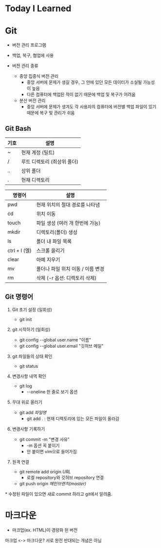 # Today I Learned

# Git

- 버전 관리 프로그램    


- 백업, 복구, 협업에 사용


- 버전 관리 종류
  - 중앙 집중식 버전 관리
    - 중앙 서버에 문제가 생길 경우, 그 안에 있던 모든 데이터가 소실될 가능성이 높음
    - 다른 컴퓨터에 백업된 적이 없기 때문에 백업 및 복구가 어려움
  - 분산 버전 관리
    - 중앙 서버에 문제가 생겨도 각 사용자의 컴퓨터에 버전별 백업 파일이 있기 때문에 복구 및 관리가 쉬움


## Git Bash

| 기호  | 설명                      |
| ---- | --------------------------- |
| ~    | 현재 계정 (틸트)            |
| /    | 루트 디렉토리 (최상위 폴더) |
| ..   | 상위 폴더                   |
| .    | 현재 디렉토리               |



| 명령어        | 설명                              |
| ------------- | --------------------------------- |
| pwd           | 현재 위치의 절대 경로를 나타냄    |
| cd            | 위치 이동                         |
| touch         | 파일 생성 (여러 개 한번에 가능)   |
| mkdir         | 디렉토리(폴더) 생성               |
| ls            | 폴더 내 파일 목록                 |
| ctrl + l (엘) | 스크롤 올리기                     |
| clear         | 아예 지우기                       |
| mv            | 폴더나 파일 위치 이동 / 이름 변경 |
| rm            | 삭제 (-r 옵션: 디렉토리 삭제)     |



## Git 명령어

1. Git 초기 설정 (일회성)
   - git init



2. git 시작하기 (일회성)
   - git config --global user.name "이름"
   - git config --global user.email "깃허브 메일"



3. git 파일들의 상태 확인
   - git status



4. 변경사항 내역 확인
   - git log
     - --oneline 한 줄로 보기 옵션
     


5. 무대 위로 올리기
   - git add *파일명*
     - git add . : 현재 디렉토리에 있는 모든 파일이 올라감
     


6. 변경사항 기록하기
   - git commit -m "변경 사유"
     - -m 옵션 꼭 붙이기
     - 안 붙이면 vim으로 들어가짐
     
   

7. 원격 연결
   - git remote add origin *URL*
     - 로컬 repository와 깃허브 repository 연결
   - git push origin *메인브랜치(master)*



\* 수정된 파일이 있으면 새로 commit 하라고 git에서 알려줌.



# 마크다운

- 마크업(ex. HTML)이 경량화 된 버전

마크업 <-> 마크다운?
서로 완전 반대되는 개념은 아님